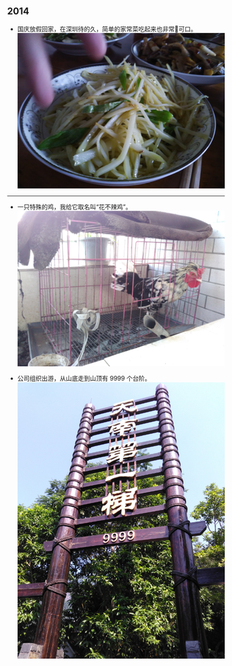 ## 2014

- 国庆放假回家，在深圳待的久，简单的家常菜吃起来也非常可口。
    ![](./简单的午餐.jpg)

---

- 一只特殊的鸡，我给它取名叫“花不辣鸡”。
    ![](./花不辣鸡.jpg)

- 公司组织出游，从山底走到山顶有 9999 个台阶。
    ![](./一次公司出游.jpg)
